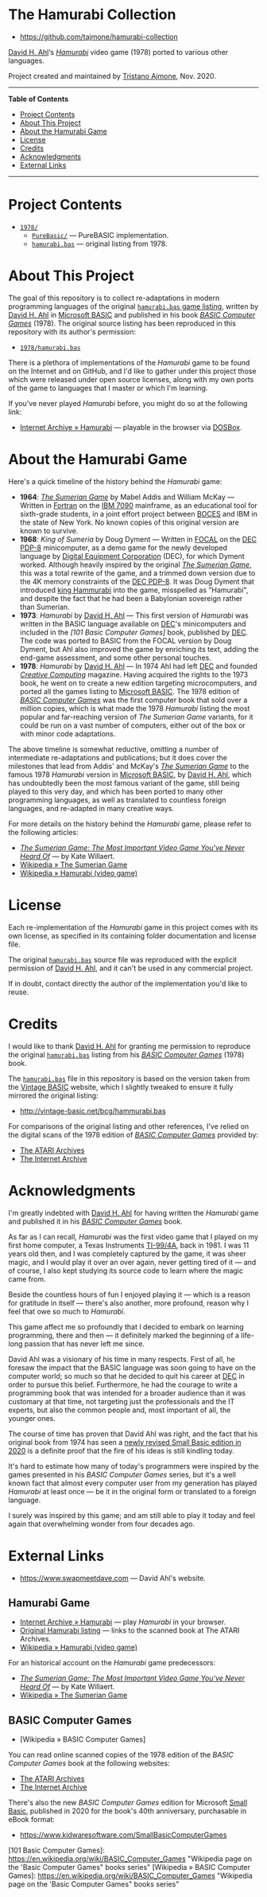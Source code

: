 # The Hamurabi Collection

- https://github.com/tajmone/hamurabi-collection

[David H. Ahl]‘s _[Hamurabi]_ video game (1978) ported to various other languages.

Project created and maintained by [Tristano Ajmone], Nov. 2020.

-----

**Table of Contents**

<!-- MarkdownTOC autolink="true" bracket="round" autoanchor="false" lowercase="only_ascii" uri_encoding="true" levels="1,2,3" -->

- [Project Contents](#project-contents)
- [About This Project](#about-this-project)
- [About the Hamurabi Game](#about-the-hamurabi-game)
- [License](#license)
- [Credits](#credits)
- [Acknowledgments](#acknowledgments)
- [External Links](#external-links)

<!-- /MarkdownTOC -->

-----

# Project Contents

- [`1978/`][1978/]
    + [`PureBasic/`][PureBasic/] — PureBASIC implementation.
    + [`hamurabi.bas`][hamurabi.bas] — original listing from 1978.


# About This Project

The goal of this repository is to collect re-adaptations in modern programming languages of the original [`hamurabi.bas` game listing][hamurabi 1978], written by [David H. Ahl] in [Microsoft BASIC] and published  in his book _[BASIC Computer Games]_ (1978).
The original source listing has been reproduced in this repository with its author's permission:

- [`1978/hamurabi.bas`][hamurabi.bas]

There is a plethora of implementations of the _Hamurabi_ game to be found on the Internet and on GitHub, and I'd like to gather under this project those which were released under open source licenses, along with my own ports of the game to languages that I master or which I'm learning.

If you've never played _Hamurabi_ before, you might do so at the following link:

- [Internet Archive » Hamurabi] — playable in the browser via [DOSBox].


# About the Hamurabi Game

Here's a quick timeline of the history behind the _Hamurabi_ game:

- __1964__: _[The Sumerian Game]_ by Mabel Addis and William McKay —
Written in [Fortran] on the [IBM 7090] mainframe, as an educational tool for sixth-grade students, in a joint effort project between [BOCES] and IBM in the state of New York.
No known copies of this original version are known to survive.
- __1968__: _King of Sumeria_ by Doug Dyment —
Written in [FOCAL] on the [DEC PDP-8] minicomputer, as a demo game for the newly developed language by [Digital Equipment Corporation] (DEC), for which Dyment worked.
Although heavily inspired by the original _[The Sumerian Game]_, this was a total rewrite of the game, and a trimmed down version due to the 4K memory constraints of the [DEC PDP-8].
It was Doug Dyment that introduced [king Hammurabi] into the game, misspelled as "Hamurabi", and despite the fact that he had been a Babylonian sovereign rather than Sumerian.
- __1973__: _Hamurabi_ by [David H. Ahl] —
This first version of _Hamurabi_ was written in the BASIC language available on [DEC]'s minicomputers and included in the _[101 Basic Computer Games]_ book, published by [DEC].
The code was ported to BASIC from the FOCAL version by Doug Dyment, but Ahl also improved the game by enriching its text, adding the end-game assessment, and some other personal touches.
- __1978__: _Hamurabi_ by [David H. Ahl] —
In 1974 Ahl had left [DEC] and founded _[Creative Computing]_ magazine.
Having acquired the rights to the 1973 book, he went on to create a new edition targeting microcomputers, and ported all the games listing to [Microsoft BASIC].
The 1978 edition of _[BASIC Computer Games]_ was the first computer book that sold over a million copies, which is what made the 1978 _Hamurabi_ listing the most popular and far-reaching version of _The Sumerian Game_ variants, for it could be run on a vast number of computers, either out of the box or with minor code adaptations.

The above timeline is somewhat reductive, omitting a number of intermediate re-adaptations and publications; but it does cover the milestones that lead from Addis' and McKay's _[The Sumerian Game]_ to the famous 1978 _Hamurabi_ version in [Microsoft BASIC], by [David H. Ahl], which has undoubtedly been the most famous variant of the game, still being played to this very day, and which has been ported to many other programming languages, as well as translated to countless foreign languages, and re-adapted in many creative ways.

For more details on the history behind the _Hamurabi_ game, please refer to the following articles:

- _[The Sumerian Game: The Most Important Video Game You've Never Heard Of]_ — by Kate Willaert.
- [Wikipedia » The Sumerian Game][The Sumerian Game]
- [Wikipedia » Hamurabi (video game)][Hamurabi]

# License

Each re-implementation of the _Hamurabi_ game in this project comes with its own license, as specified in its containing folder documentation and license file.

The original [`hamurabi.bas`][hamurabi.bas] source file was reproduced with the explicit permission of [David H. Ahl], and it can't be used in any commercial project.

If in doubt, contact directly the author of the implementation you'd like to reuse.

# Credits

I would like to thank [David H. Ahl] for granting me permission to reproduce the original [`hamurabi.bas`][hamurabi.bas] listing from his _[BASIC Computer Games]_ (1978) book.

The [`hamurabi.bas`][hamurabi.bas] file in this repository is based on the version taken from the [Vintage BASIC] website, which I slightly tweaked to ensure it fully mirrored the original listing:

- http://vintage-basic.net/bcg/hammurabi.bas

For comparisons of the original listing and other references, I've relied on the digital scans of the 1978 edition of _[BASIC Computer Games]_ provided by:

- [The ATARI Archives][BCC-78 ATARI Arc]
- [The Internet Archive][BCC-78 Web Arc]


# Acknowledgments

I'm greatly indebted with [David H. Ahl] for having written the _Hamurabi_ game and published it in his _[BASIC Computer Games]_ book.

As far as I can recall, _Hamurabi_ was the first video game that I played on my first home computer, a Texas Instruments [TI-99/4A], back in 1981.
I was 11 years old then, and I was completely captured by the game, it was sheer magic, and I would play it over an over again, never getting tired of it — and of course, I also kept studying its source code to learn where the magic came from.

Beside the countless hours of fun I enjoyed playing it — which is a reason for gratitude in itself — there's also another, more profound, reason why I feel that owe so much to _Hamurabi_.

This game affect me so profoundly that I decided to embark on learning programming, there and then — it definitely marked the beginning of a life-long passion that has never left me since.

David Ahl was a visionary of his time in many respects.
First of all, he foresaw the impact that the BASIC language was soon going to have on the computer world; so much so that he decided to quit his career at [DEC] in order to pursue this belief.
Furthermore, he had the courage to write a programming book that was intended for a broader audience than it was customary at that time, not targeting just the professionals and the IT experts, but also the common people and, most important of all, the younger ones.

The course of time has proven that David Ahl was right, and the fact that his original book from 1974 has seen a [newly revised Small Basic edition in 2020][BCC-2020] is a definite proof that the fire of his ideas is still kindling today.

It's hard to estimate how many of today's programmers were inspired by the games presented in his _BASIC Computer Games_ series, but it's a well known fact that almost every computer user from my generation has played _Hamurabi_ at least once — be it in the original form or translated to a foreign language.

I surely was inspired by this game; and am still able to play it today and feel again that overwhelming wonder from four decades ago.


# External Links

- https://www.swapmeetdave.com — David Ahl's website.

<!-- MarkdownTOC:excluded -->
## Hamurabi Game

- [Internet Archive » Hamurabi] — play _Hamurabi_ in your browser.
- [Original Hamurabi listing][hamurabi 1978] — links to the scanned book at The ATARI Archives.
- [Wikipedia » Hamurabi (video game)]

For an historical account on the _Hamurabi_ game predecessors:

- _[The Sumerian Game: The Most Important Video Game You've Never Heard Of]_ — by Kate Willaert.
- [Wikipedia » The Sumerian Game][The Sumerian Game]


<!-- MarkdownTOC:excluded -->
## BASIC Computer Games

- [Wikipedia » BASIC Computer Games]

You can read online scanned copies of the 1978 edition of the _BASIC Computer Games_ book at the following websites:

- [The ATARI Archives][BCC-78 ATARI Arc]
- [The Internet Archive][BCC-78 Web Arc]

There's also the new _BASIC Computer Games_ edition for Microsoft [Small Basic], published in 2020 for the book's 40th anniversary, purchasable in eBook format:

- https://www.kidwaresoftware.com/SmallBasicComputerGames

<!-----------------------------------------------------------------------------
                               REFERENCE LINKS
------------------------------------------------------------------------------>

[king Hammurabi]: https://en.wikipedia.org/wiki/Hammurabi "WikiPedia page on the Babylonian king Hammurabi"

[Wikipedia » Hamurabi (video game)]: https://en.wikipedia.org/wiki/Hamurabi_(video_game) "Wikipedia page on the Hamurabi video game"
[Hamurabi]: https://en.wikipedia.org/wiki/Hamurabi_(video_game) "Wikipedia page on the Hamurabi video game"
[The Sumerian Game]: https://en.wikipedia.org/wiki/The_Sumerian_Game "Wikipedia page on 'The Sumerian Game'"


[Vintage BASIC]: http://vintage-basic.net "Visit the Vintage BASIC website"

<!-- BASIC Computer Games -->

[BASIC Computer Games]: https://www.atariarchives.org/basicgames/index.php "Read 'BASIC Computer Games' (1978) at ATARI Archives"
[101 Basic Computer Games]: https://en.wikipedia.org/wiki/BASIC_Computer_Games "Wikipedia page on the 'Basic Computer Games" books series"
[Wikipedia » BASIC Computer Games]: https://en.wikipedia.org/wiki/BASIC_Computer_Games "Wikipedia page on the 'Basic Computer Games" books series"

[BCC-78 ATARI Arc]: https://www.atariarchives.org/basicgames/index.php "Read the 1978 edition of 'BASIC Computer Games' at The ATARI Archives"
[BCC-78 Web Arc]: https://archive.org/details/Basic_Computer_Games_Microcomputer_Edition_1978_Creative_Computing "Read the 1978 edition of 'BASIC Computer Games' at The Internet Archive"

[BCC-2020]: https://www.kidwaresoftware.com/SmallBasicComputerGames "Visit the 'BASIC Computer Games' 40th anniversary edition"

<!-- Hamurabi game and listing -->

[hamurabi 1978]: https://www.atariarchives.org/basicgames/showpage.php?page=78 "View 'hamurabi.bas' listing at ATARI Archives"
[Internet Archive » Hamurabi]: https://archive.org/details/msdos_Hamurabi_1996 "Play Hamurabi in your browser at the Internet Archive"

<!-- organizations, firms and institutes -->

[BOCES]: https://en.wikipedia.org/wiki/Boards_of_Cooperative_Educational_Services  "Wikipedia page on the Boards of Cooperative Educational Services (BOCES)"
[Creative Computing]: https://en.wikipedia.org/wiki/Creative_Computing_(magazine) "Wikipedia page on Creative Computing magazine"
[DEC]: https://en.wikipedia.org/wiki/Digital_Equipment_Corporation "Wikipedia page on Digital Equipment Corporation (DEC)"
[Digital Equipment Corporation]: https://en.wikipedia.org/wiki/Digital_Equipment_Corporation "Wikipedia page on Digital Equipment Corporation (DEC)"

<!-- files and folders -->

[1978/]: ./1978/ "Navigate to folder"
[PureBasic/]: ./PureBasic/ "Navigate to folder"

[hamurabi.bas]: ./1978/hamurabi.bas "View source file of original Hamurabi game"

<!-- articles and reviews -->

[The Sumerian Game: The Most Important Video Game You've Never Heard Of]: https://www.acriticalhit.com/sumerian-game-most-important-video-game-youve-never-heard/ "Read the full article at acriticalhit.com"

<!-- langs -->

[Microsoft BASIC]: https://en.wikipedia.org/wiki/Microsoft_BASIC "Wikipedia page on Microsoft BASIC"
[Fortran]: https://en.wikipedia.org/wiki/Fortran "Wikipedia page on the Fortran programming language"
[FOCAL]: https://en.wikipedia.org/wiki/FOCAL_(programming_language) "Wikipedia page on the FOCAL programming language"
[Small Basic]: https://smallbasic-publicwebsite.azurewebsites.net "Visit Microsoft Small Basic website"

<!-- platforms -->

[DEC PDP-8]: https://en.wikipedia.org/wiki/PDP-8 "Wikipedia page on the DEC PDP-8"
[IBM 7090]: https://en.wikipedia.org/wiki/IBM_7090 "Wikipedia page on the IBM 7090"
[TI-99/4A]: https://en.wikipedia.org/wiki/Texas_Instruments_TI-99/4A "Wikipedia page on TI-99/4A"

<!-- 3rd party apps and tools -->

[DOSBox]: https://www.dosbox.com "Visit DOS Box website"

<!-- people -->

[David H. Ahl]: https://www.swapmeetdave.com "Visit David Ahl's website"
[Tristano Ajmone]: https://github.com/tajmone "View Tristano Ajmone's GitHub profile"

<!-- EOF -->
